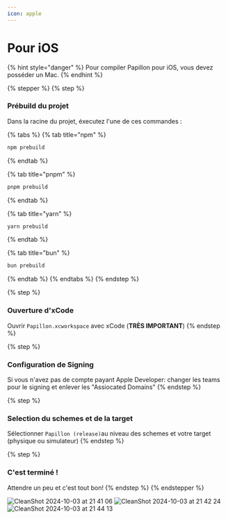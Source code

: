 ```yaml
---
icon: apple
---
```


# Pour iOS

{% hint style="danger" %}
Pour compiler Papillon pour iOS, vous devez posséder un Mac.
{% endhint %}

{% stepper %}
{% step %}
### Prébuild du projet

Dans la racine du projet, éxecutez l'une de ces commandes :

{% tabs %}
{% tab title="npm" %}
```sh
npm prebuild
```
{% endtab %}

{% tab title="pnpm" %}
```sh
pnpm prebuild
```
{% endtab %}

{% tab title="yarn" %}
```sh
yarn prebuild
```
{% endtab %}

{% tab title="bun" %}
```sh
bun prebuild
```
{% endtab %}
{% endtabs %}
{% endstep %}

{% step %}
### Ouverture d'xCode

Ouvrir `Papillon.xcworkspace` avec xCode (**TRÈS IMPORTANT**)
{% endstep %}

{% step %}
### Configuration de Signing

Si vous n'avez pas de compte payant Apple Developer: changer les teams pour le signing et enlever les "Assiocated Domains"
{% endstep %}

{% step %}
### Selection du schemes et de la target

Sélectionner `Papillon (release)`au niveau des schemes et votre target (physique ou simulateur)
{% endstep %}

{% step %}
### C'est terminé !

Attendre un peu et c'est tout bon!
{% endstep %}
{% endstepper %}

![CleanShot 2024-10-03 at 21 41 06](https://github.com/user-attachments/assets/97efe4bc-526e-45b4-b44c-eb281c25a4cc) ![CleanShot 2024-10-03 at 21 42 24](https://github.com/user-attachments/assets/7642b6d0-f296-4e49-89ee-a2f7e81ef728) ![CleanShot 2024-10-03 at 21 44 13](https://github.com/user-attachments/assets/04a8df53-b33f-4909-8738-da2fb131e87c)
